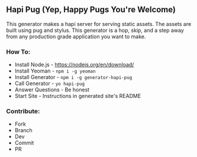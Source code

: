 ## Hapi Pug (Yep, Happy Pugs You're Welcome)

This generator makes a hapi server for serving static assets. The assets are built using pug and stylus. This generator is a hop, skip, and a step away from any production grade application you want to make.

### How To:

* Install Node.js - https://nodejs.org/en/download/
* Install Yeoman - `npm i -g yeoman`
* Install Generator - `npm i -g generator-hapi-pug`
* Call Generator - `yo hapi-pug`
* Answer Questions - Be honest
* Start Site - Instructions in generated site's README

### Contribute:

* Fork
* Branch
* Dev
* Commit
* PR
